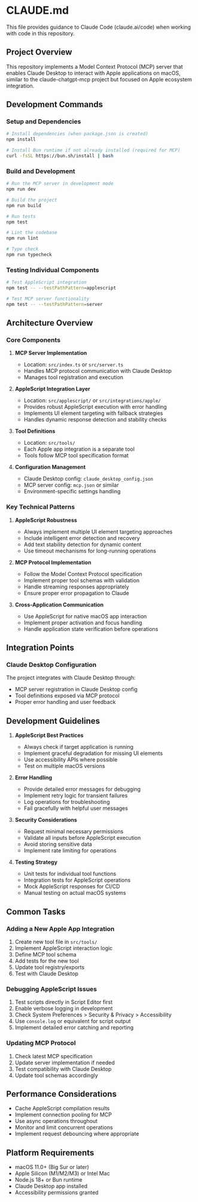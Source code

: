 # CLAUDE.md

This file provides guidance to Claude Code (claude.ai/code) when working with code in this repository.

## Project Overview

This repository implements a Model Context Protocol (MCP) server that enables Claude Desktop to interact with Apple applications on macOS, similar to the claude-chatgpt-mcp project but focused on Apple ecosystem integration.

## Development Commands

### Setup and Dependencies
```bash
# Install dependencies (when package.json is created)
npm install

# Install Bun runtime if not already installed (required for MCP)
curl -fsSL https://bun.sh/install | bash
```

### Build and Development
```bash
# Run the MCP server in development mode
npm run dev

# Build the project
npm run build

# Run tests
npm test

# Lint the codebase
npm run lint

# Type check
npm run typecheck
```

### Testing Individual Components
```bash
# Test AppleScript integration
npm test -- --testPathPattern=applescript

# Test MCP server functionality
npm test -- --testPathPattern=server
```

## Architecture Overview

### Core Components

1. **MCP Server Implementation**
   - Location: `src/index.ts` or `src/server.ts`
   - Handles MCP protocol communication with Claude Desktop
   - Manages tool registration and execution

2. **AppleScript Integration Layer**
   - Location: `src/applescript/` or `src/integrations/apple/`
   - Provides robust AppleScript execution with error handling
   - Implements UI element targeting with fallback strategies
   - Handles dynamic response detection and stability checks

3. **Tool Definitions**
   - Location: `src/tools/`
   - Each Apple app integration is a separate tool
   - Tools follow MCP tool specification format

4. **Configuration Management**
   - Claude Desktop config: `claude_desktop_config.json`
   - MCP server config: `mcp.json` or similar
   - Environment-specific settings handling

### Key Technical Patterns

1. **AppleScript Robustness**
   - Always implement multiple UI element targeting approaches
   - Include intelligent error detection and recovery
   - Add text stability detection for dynamic content
   - Use timeout mechanisms for long-running operations

2. **MCP Protocol Implementation**
   - Follow the Model Context Protocol specification
   - Implement proper tool schemas with validation
   - Handle streaming responses appropriately
   - Ensure proper error propagation to Claude

3. **Cross-Application Communication**
   - Use AppleScript for native macOS app interaction
   - Implement proper activation and focus handling
   - Handle application state verification before operations

## Integration Points

### Claude Desktop Configuration
The project integrates with Claude Desktop through:
- MCP server registration in Claude Desktop config
- Tool definitions exposed via MCP protocol
- Proper error handling and user feedback

## Development Guidelines

1. **AppleScript Best Practices**
   - Always check if target application is running
   - Implement graceful degradation for missing UI elements
   - Use accessibility APIs where possible
   - Test on multiple macOS versions

2. **Error Handling**
   - Provide detailed error messages for debugging
   - Implement retry logic for transient failures
   - Log operations for troubleshooting
   - Fail gracefully with helpful user messages

3. **Security Considerations**
   - Request minimal necessary permissions
   - Validate all inputs before AppleScript execution
   - Avoid storing sensitive data
   - Implement rate limiting for operations

4. **Testing Strategy**
   - Unit tests for individual tool functions
   - Integration tests for AppleScript operations
   - Mock AppleScript responses for CI/CD
   - Manual testing on actual macOS systems

## Common Tasks

### Adding a New Apple App Integration
1. Create new tool file in `src/tools/`
2. Implement AppleScript interaction logic
3. Define MCP tool schema
4. Add tests for the new tool
5. Update tool registry/exports
6. Test with Claude Desktop

### Debugging AppleScript Issues
1. Test scripts directly in Script Editor first
2. Enable verbose logging in development
3. Check System Preferences > Security & Privacy > Accessibility
4. Use `console.log` or equivalent for script output
5. Implement detailed error catching and reporting

### Updating MCP Protocol
1. Check latest MCP specification
2. Update server implementation if needed
3. Test compatibility with Claude Desktop
4. Update tool schemas accordingly

## Performance Considerations

- Cache AppleScript compilation results
- Implement connection pooling for MCP
- Use async operations throughout
- Monitor and limit concurrent operations
- Implement request debouncing where appropriate

## Platform Requirements

- macOS 11.0+ (Big Sur or later)
- Apple Silicon (M1/M2/M3) or Intel Mac
- Node.js 18+ or Bun runtime
- Claude Desktop app installed
- Accessibility permissions granted
